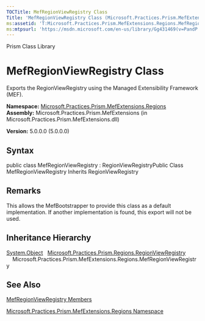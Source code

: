 ```yaml
---
TOCTitle: MefRegionViewRegistry Class
Title: 'MefRegionViewRegistry Class (Microsoft.Practices.Prism.MefExtensions.Regions)'
ms:assetid: 'T:Microsoft.Practices.Prism.MefExtensions.Regions.MefRegionViewRegistry'
ms:mtpsurl: 'https://msdn.microsoft.com/en-us/library/Gg431469(v=PandP.50)'
---
```


Prism Class Library

MefRegionViewRegistry Class
===========================

Exports the RegionViewRegistry using the Managed Extensibility Framework (MEF).

**Namespace:** [Microsoft.Practices.Prism.MefExtensions.Regions](https://msdn.microsoft.com/n:microsoft.practices.prism.mefextensions.regions)
**Assembly:** Microsoft.Practices.Prism.MefExtensions (in Microsoft.Practices.Prism.MefExtensions.dll)

**Version:** 5.0.0.0 (5.0.0.0)

## Syntax


public class MefRegionViewRegistry : RegionViewRegistryPublic Class MefRegionViewRegistry Inherits RegionViewRegistry

Remarks
-------

<span id="remarksToggle"></span> This allows the MefBootstrapper to provide this class as a default implementation. If another implementation is found, this export will not be used.

Inheritance Hierarchy
---------------------

<span id="familyToggle"></span>[System.Object](http://msdn.microsoft.com/en-us/library/e5kfa45b)
  [Microsoft.Practices.Prism.Regions.RegionViewRegistry](https://msdn.microsoft.com/t:microsoft.practices.prism.regions.regionviewregistry)
    Microsoft.Practices.Prism.MefExtensions.Regions.MefRegionViewRegistry

See Also
--------


[MefRegionViewRegistry Members](https://msdn.microsoft.com/allmembers.t:microsoft.practices.prism.mefextensions.regions.mefregionviewregistry)

[Microsoft.Practices.Prism.MefExtensions.Regions Namespace](https://msdn.microsoft.com/n:microsoft.practices.prism.mefextensions.regions)
